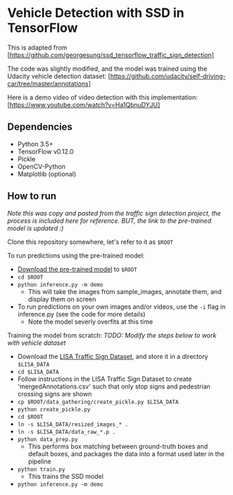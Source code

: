 # Vehicle Detection with SSD in TensorFlow
This is adapted from [https://github.com/georgesung/ssd_tensorflow_traffic_sign_detection]

The code was slightly modified, and the model was trained using the Udacity vehicle detection dataset: [https://github.com/udacity/self-driving-car/tree/master/annotations]

Here is a demo video of video detection with this implementation: [https://www.youtube.com/watch?v=Ha1QbnuDYJU]

## Dependencies
* Python 3.5+
* TensorFlow v0.12.0
* Pickle
* OpenCV-Python
* Matplotlib (optional)

## How to run
*Note this was copy and pasted from the traffic sign detection project, the process is included here for reference. BUT, the link to the pre-trained model is updated :)*

Clone this repository somewhere, let's refer to it as `$ROOT`

To run predictions using the pre-trained model:
* [Download the pre-trained model](https://drive.google.com/open?id=0BzaCOTL9zhUldDVCcmRHVHlHRXc) to `$ROOT`
* `cd $ROOT`
* `python inference.py -m demo`
  * This will take the images from sample_images, annotate them, and display them on screen
* To run predictions on your own images and/or videos, use the `-i` flag in inference.py (see the code for more details)
  * Note the model severly overfits at this time

Training the model from scratch:
*TODO: Modify the steps below to work with vehicle dataset*
* Download the [LISA Traffic Sign Dataset](http://cvrr.ucsd.edu/LISA/lisa-traffic-sign-dataset.html), and store it in a directory `$LISA_DATA`
* `cd $LISA_DATA`
* Follow instructions in the LISA Traffic Sign Dataset to create 'mergedAnnotations.csv' such that only stop signs and pedestrian crossing signs are shown
* `cp $ROOT/data_gathering/create_pickle.py $LISA_DATA`
* `python create_pickle.py`
* `cd $ROOT`
* `ln -s $LISA_DATA/resized_images_* .`
* `ln -s $LISA_DATA/data_raw_*.p .`
* `python data_prep.py`
  * This performs box matching between ground-truth boxes and default boxes, and packages the data into a format used later in the pipeline
* `python train.py`
  * This trains the SSD model
* `python inference.py -m demo`
